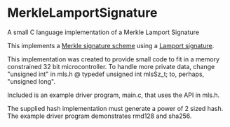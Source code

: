 # MerkleLamportSignature
A small C language implementation of a Merkle Lamport Signature

This implements a [Merkle signature scheme](https://en.wikipedia.org/wiki/Merkle_signature_scheme) using a [Lamport signature](https://en.wikipedia.org/wiki/Lamport_signature).

This implementation was created to provide small code to fit in a memory constrained 32 bit microcontroller.
To handle more private data, change "unsigned int" in mls.h @ typedef unsigned int mlsSz_t; to, perhaps, "unsigned long".

Included is an example driver program, main.c, that uses the API in mls.h.

The supplied hash implementation must generate a power of 2 sized hash. The example driver program demonstrates rmd128 and sha256.
